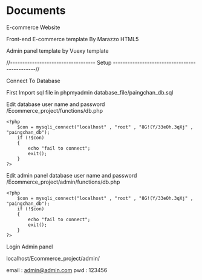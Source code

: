 # Documents 
E-commerce Website

Front-end E-commerce template By Marazzo HTML5

Admin panel template by Vuexy template



//----------------------------------- Setup ----------------------------------------------//

Connect To Database 

First Import sql file in phpmyadmin database_file/paingchan_db.sql

Edit database user name and password
/Ecommerce_project/functions/db.php

```
<?php
    $con = mysqli_connect("localhost" , "root" , "8G!(Y/33eOh.3qXj" , "paingchan_db");
    if (!$con)
    {
        echo "fail to connect";
        exit();
    }
?>
```

Edit admin panel database user name and password
/Ecommerce_project/admin/functions/db.php

```
<?php
    $con = mysqli_connect("localhost" , "root" , "8G!(Y/33eOh.3qXj" , "paingchan_db");
    if (!$con)
    {
        echo "fail to connect";
        exit();
    }
?>
```

Login Admin panel

localhost/Ecommerce_project/admin/

email : admin@admin.com
pwd : 123456
